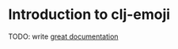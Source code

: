 # Introduction to clj-emoji

TODO: write [great documentation](http://jacobian.org/writing/great-documentation/what-to-write/)
